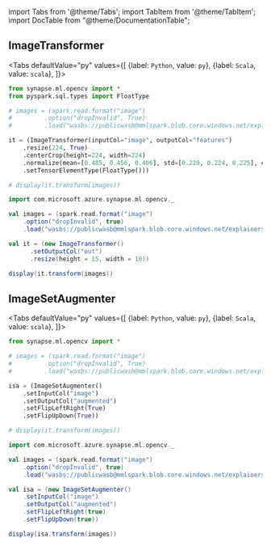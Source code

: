 import Tabs from '@theme/Tabs';
import TabItem from '@theme/TabItem';
import DocTable from "@theme/DocumentationTable";




## ImageTransformer

<Tabs
defaultValue="py"
values={[
{label: `Python`, value: `py`},
{label: `Scala`, value: `scala`},
]}>
<TabItem value="py">

<!--pytest-codeblocks:cont-->

```python
from synapse.ml.opencv import *
from pyspark.sql.types import FloatType

# images = (spark.read.format("image")
#         .option("dropInvalid", True)
#         .load("wasbs://publicwasb@mmlspark.blob.core.windows.net/explainers/images/david-lusvardi-dWcUncxocQY-unsplash.jpg"))

it = (ImageTransformer(inputCol="image", outputCol="features")
    .resize(224, True)
    .centerCrop(height=224, width=224)
    .normalize(mean=[0.485, 0.456, 0.406], std=[0.229, 0.224, 0.225], color_scale_factor = 1/255)
    .setTensorElementType(FloatType()))

# display(it.transform(images))
```

</TabItem>
<TabItem value="scala">

```scala
import com.microsoft.azure.synapse.ml.opencv._

val images = (spark.read.format("image")
    .option("dropInvalid", true)
    .load("wasbs://publicwasb@mmlspark.blob.core.windows.net/explainers/images/david-lusvardi-dWcUncxocQY-unsplash.jpg"))

val it = (new ImageTransformer()
      .setOutputCol("out")
      .resize(height = 15, width = 10))

display(it.transform(images))
```

</TabItem>
</Tabs>

<DocTable className="ImageTransformer"
py="synapse.ml.opencv.html#module-synapse.ml.opencv.ImageTransformer"
scala="com/microsoft/azure/synapse/ml/opencv/ImageTransformer.html"
sourceLink="https://github.com/microsoft/SynapseML/blob/master/opencv/src/main/scala/com/microsoft/azure/synapse/ml/opencv/ImageTransformer.scala" />


## ImageSetAugmenter

<Tabs
defaultValue="py"
values={[
{label: `Python`, value: `py`},
{label: `Scala`, value: `scala`},
]}>
<TabItem value="py">




<!--pytest-codeblocks:cont-->

```python
from synapse.ml.opencv import *

# images = (spark.read.format("image")
#         .option("dropInvalid", True)
#         .load("wasbs://publicwasb@mmlspark.blob.core.windows.net/explainers/images/david-lusvardi-dWcUncxocQY-unsplash.jpg"))

isa = (ImageSetAugmenter()
    .setInputCol("image")
    .setOutputCol("augmented")
    .setFlipLeftRight(True)
    .setFlipUpDown(True))

# display(it.transform(images))
```

</TabItem>
<TabItem value="scala">

```scala
import com.microsoft.azure.synapse.ml.opencv._

val images = (spark.read.format("image")
    .option("dropInvalid", true)
    .load("wasbs://publicwasb@mmlspark.blob.core.windows.net/explainers/images/david-lusvardi-dWcUncxocQY-unsplash.jpg"))

val isa = (new ImageSetAugmenter()
    .setInputCol("image")
    .setOutputCol("augmented")
    .setFlipLeftRight(true)
    .setFlipUpDown(true))

display(isa.transform(images))
```

</TabItem>
</Tabs>

<DocTable className="ImageSetAugmenter"
py="synapse.ml.opencv.html#module-synapse.ml.opencv.ImageSetAugmenter"
scala="com/microsoft/azure/synapse/ml/opencv/ImageSetAugmenter.html"
sourceLink="https://github.com/microsoft/SynapseML/blob/master/opencv/src/main/scala/com/microsoft/azure/synapse/ml/opencv/ImageSetAugmenter.scala" />


